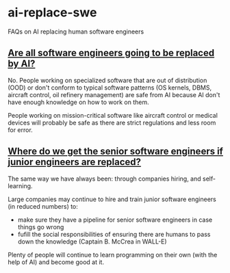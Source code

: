 # ai-replace-swe

FAQs on AI replacing human software engineers

## [Are all software engineers going to be replaced by AI?](#all-replace)

No. People working on specialized software that are out of distribution (OOD) or don't conform to typical software patterns (OS kernels, DBMS, aircraft control, oil refinery management) are safe from AI because AI don't have enough knowledge on how to work on them.

People working on mission-critical software like aircraft control or medical devices will probably be safe as there are strict regulations and less room for error.

## [Where do we get the senior software engineers if junior engineers are replaced?](#where-senior)

The same way we have always been: through companies hiring, and self-learning.

Large companies may continue to hire and train junior software engineers (in reduced numbers) to:
- make sure they have a pipeline for senior software engineers in case things go wrong
- fufill the social responsibilities of ensuring there are humans to pass down the knowledge (Captain B. McCrea in WALL-E)

Plenty of people will continue to learn programming on their own (with the help of AI) and become good at it.
